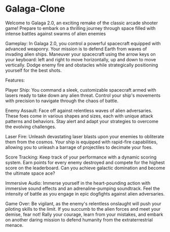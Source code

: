 # Galaga-Clone
Welcome to Galaga 2.0, an exciting remake of the classic arcade shooter game! Prepare to embark on a thrilling journey through space filled with intense battles against swarms of alien enemies
 
Gameplay:
In Galaga 2.0, you control a powerful spacecraft equipped with advanced weaponry. Your mission is to defend Earth from waves of invading alien ships. Maneuver your spacecraft using the arrow keys on your keyboard: left and right to move horizontally, up and down to move vertically. Dodge enemy fire and obstacles while strategically positioning yourself for the best shots.

Features:

Player Ship: You command a sleek, customizable spacecraft armed with lasers ready to take down any alien threat. Control your ship's movements with precision to navigate through the chaos of battle.

Enemy Assault: Face off against relentless waves of alien adversaries. These foes come in various shapes and sizes, each with unique attack patterns and behaviors. Stay alert and adapt your strategies to overcome the evolving challenges.

Laser Fire: Unleash devastating laser blasts upon your enemies to obliterate them from the cosmos. Your ship is equipped with rapid-fire capabilities, allowing you to unleash a barrage of projectiles to decimate your foes.

Score Tracking: Keep track of your performance with a dynamic scoring system. Earn points for every enemy destroyed and compete for the highest score on the leaderboard. Can you achieve galactic domination and become the ultimate space ace?

Immersive Audio: Immerse yourself in the heart-pounding action with immersive sound effects and an adrenaline-pumping soundtrack. Feel the intensity of battle as you engage in epic dogfights against alien adversaries.

Game Over:
Be vigilant, as the enemy's relentless onslaught will push your piloting skills to the limit. If you succumb to the alien forces and meet your demise, fear not! Rally your courage, learn from your mistakes, and embark on another daring mission to defend humanity from the extraterrestrial menace.
